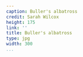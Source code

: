 ```yaml
---
caption: Buller's albatross
credit: Sarah Wilcox
height: 175
link: ''
title: Buller's albatross
type: jpg
width: 300
...
```

